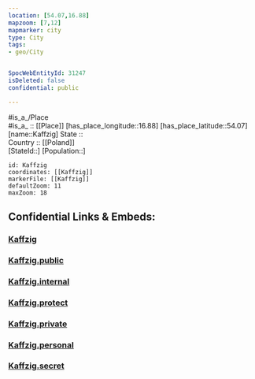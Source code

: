 ```yaml
---
location: [54.07,16.88] 
mapzoom: [7,12] 
mapmarker: city 
type: City
tags:
- geo/City


SpocWebEntityId: 31247
isDeleted: false
confidential: public

---
```

#is_a_/Place  
#is_a_ :: [[Place]] 
[has_place_longitude::16.88] 
[has_place_latitude::54.07] 
[name::Kaffzig] 
State ::  
Country :: [[Poland]]  
[StateId::] 
[Population::] 



```leaflet
id: Kaffzig
coordinates: [[Kaffzig]] 
markerFile: [[Kaffzig]] 
defaultZoom: 11 
maxZoom: 18
```


## Confidential Links & Embeds: 

### [Kaffzig](/_Standards/Earth/Continent/Europe/Europe~East/Poland/Provinces~Poland/Pomeranian/City/Kaffzig.md) 

### [Kaffzig.public](/_public/Earth/Continent/Europe/Europe~East/Poland/Provinces~Poland/Pomeranian/City/Kaffzig.public.md) 

### [Kaffzig.internal](/_internal/Earth/Continent/Europe/Europe~East/Poland/Provinces~Poland/Pomeranian/City/Kaffzig.internal.md) 

### [Kaffzig.protect](/_protect/Earth/Continent/Europe/Europe~East/Poland/Provinces~Poland/Pomeranian/City/Kaffzig.protect.md) 

### [Kaffzig.private](/_private/Earth/Continent/Europe/Europe~East/Poland/Provinces~Poland/Pomeranian/City/Kaffzig.private.md) 

### [Kaffzig.personal](/_personal/Earth/Continent/Europe/Europe~East/Poland/Provinces~Poland/Pomeranian/City/Kaffzig.personal.md) 

### [Kaffzig.secret](/_secret/Earth/Continent/Europe/Europe~East/Poland/Provinces~Poland/Pomeranian/City/Kaffzig.secret.md)


